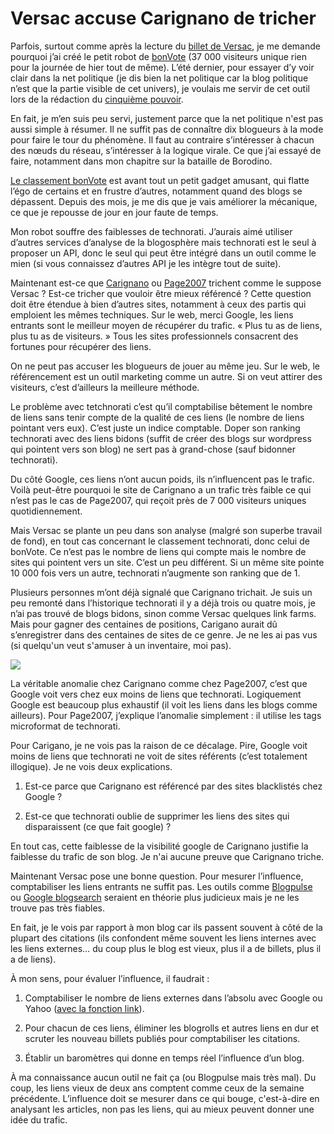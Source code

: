 # Versac accuse Carignano de tricher

Parfois, surtout comme après la lecture du [billet de Versac](http://vanb.typepad.com/versac/2007/03/technorati_faci.html), je me demande pourquoi j’ai créé le petit robot de [bonVote](http://www.bonvote.com) (37 000 visiteurs unique rien pour la journée de hier tout de même). L’été dernier, pour essayer d’y voir clair dans la net politique (je dis bien la net politique car la blog politique n’est que la partie visible de cet univers), je voulais me servir de cet outil lors de la rédaction du [cinquième pouvoir](/le-cinquieme-pouvoir/).

En fait, je m’en suis peu servi, justement parce que la net politique n'est pas aussi simple à résumer. Il ne suffit pas de connaître dix blogueurs à la mode pour faire le tour du phénomène. Il faut au contraire s’intéresser à chacun des nœuds du réseau, s’intéresser à la logique virale. Ce que j’ai essayé de faire, notamment dans mon chapitre sur la bataille de Borodino.

[Le classement bonVote](http://www.bonvote.com/topvote.php) est avant tout un petit gadget amusant, qui flatte l’égo de certains et en frustre d’autres, notamment quand des blogs se dépassent. Depuis des mois, je me dis que je vais améliorer la mécanique, ce que je repousse de jour en jour faute de temps.

Mon robot souffre des faiblesses de technorati. J’aurais aimé utiliser d’autres services d’analyse de la blogosphère mais technorati est le seul à proposer un API, donc le seul qui peut être intégré dans un outil comme le mien (si vous connaissez d’autres API je les intègre tout de suite).

Maintenant est-ce que [Carignano](http://carignano.blog.20minutes.fr/) ou [Page2007](http://www.page2007.com/) trichent comme le suppose Versac ? Est-ce tricher que vouloir être mieux référencé ? Cette question doit être étendue à bien d’autres sites, notamment à ceux des partis qui emploient les mêmes techniques. Sur le web, merci Google, les liens entrants sont le meilleur moyen de récupérer du trafic. « Plus tu as de liens, plus tu as de visiteurs. » Tous les sites professionnels consacrent des fortunes pour récupérer des liens.

On ne peut pas accuser les blogueurs de jouer au même jeu. Sur le web, le référencement est un outil marketing comme un autre. Si on veut attirer des visiteurs, c’est d’ailleurs la meilleure méthode.

Le problème avec tetchnorati c’est qu’il comptabilise bêtement le nombre de liens sans tenir compte de la qualité de ces liens (le nombre de liens pointant vers eux). C’est juste un indice comptable. Doper son ranking technorati avec des liens bidons (suffit de créer des blogs sur wordpress qui pointent vers son blog) ne sert pas à grand-chose (sauf bidonner technorati).

Du côté Google, ces liens n’ont aucun poids, ils n’influencent pas le trafic. Voilà peut-être pourquoi le site de Carignano a un trafic très faible ce qui n’est pas le cas de Page2007, qui reçoit près de 7 000 visiteurs uniques quotidiennement.

Mais Versac se plante un peu dans son analyse (malgré son superbe travail de fond), en tout cas concernant le classement technorati, donc celui de bonVote. Ce n’est pas le nombre de liens qui compte mais le nombre de sites qui pointent vers un site. C’est un peu différent. Si un même site pointe 10 000 fois vers un autre, technorati n’augmente son ranking que de 1.

Plusieurs personnes m’ont déjà signalé que Carignano trichait. Je suis un peu remonté dans l’historique technorati il y a déjà trois ou quatre mois, je n’ai pas trouvé de blogs bidons, sinon comme Versac quelques link farms. Mais pour gagner des centaines de positions, Carigano aurait dû s’enregistrer dans des centaines de sites de ce genre. Je ne les ai pas vus (si quelqu'un veut s'amuser à un inventaire, moi pas).

![](https://tcrouzet.com/images_tc/200703versac1.gif) 

La véritable anomalie chez Carignano comme chez Page2007, c’est que Google voit vers chez eux moins de liens que technorati. Logiquement Google est beaucoup plus exhaustif (il voit les liens dans les blogs comme ailleurs). Pour Page2007, j’explique l’anomalie simplement : il utilise les tags microformat de technorati.

Pour Carigano, je ne vois pas la raison de ce décalage. Pire, Google voit moins de liens que technorati ne voit de sites référents (c’est totalement illogique). Je ne vois deux explications.

1. Est-ce parce que Carignano est référencé par des sites blacklistés chez Google ?

2. Est-ce que technorati oublie de supprimer les liens des sites qui disparaissent (ce que fait google) ?

En tout cas, cette faiblesse de la visibilité google de Carignano justifie la faiblesse du trafic de son blog. Je n'ai aucune preuve que Carignano triche.

Maintenant Versac pose une bonne question. Pour mesurer l’influence, comptabiliser les liens entrants ne suffit pas. Les outils comme [Blogpulse](http://www.blogpulse.com) ou [Google blogsearch](http://blogsearch.google.com) seraient en théorie plus judicieux mais je ne les trouve pas très fiables.

En fait, je le vois par rapport à mon blog car ils passent souvent à côté de la plupart des citations (ils confondent même souvent les liens internes avec les liens externes… du coup plus le blog est vieux, plus il a de billets, plus il a de liens).

À mon sens, pour évaluer l’influence, il faudrait :

1. Comptabiliser le nombre de liens externes dans l’absolu avec Google ou Yahoo ([avec la fonction link](http://www.google.fr/search?hl=fr&q=link%3Ahttp%3A%2F%2Fblog.tcrouzet.com&btnG=Rechercher&meta=)).

2. Pour chacun de ces liens, éliminer les blogrolls et autres liens en dur et scruter les nouveau billets publiés pour comptabiliser les citations.

3. Établir un baromètres qui donne en temps réel l’influence d’un blog.

À ma connaissance aucun outil ne fait ça (ou Blogpulse mais très mal). Du coup, les liens vieux de deux ans comptent comme ceux de la semaine précédente. L’influence doit se mesurer dans ce qui bouge, c'est-à-dire en analysant les articles, non pas les liens, qui au mieux peuvent donner une idée du trafic.
